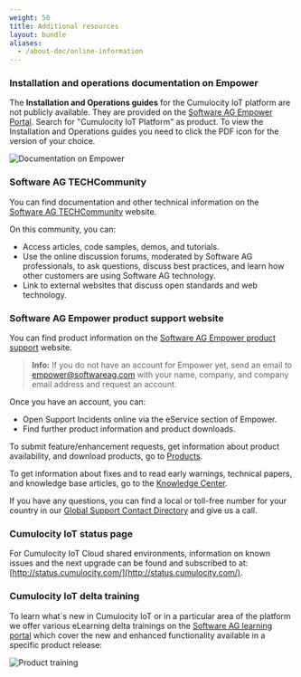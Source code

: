 ```yaml
---
weight: 50
title: Additional resources
layout: bundle
aliases:
  - /about-doc/online-information
---
```


### Installation and operations documentation on Empower

The **Installation and Operations guides** for the Cumulocity IoT platform are not publicly available. They are provided on the [Software AG Empower Portal](https://documentation.softwareag.com/). Search for "Cumulocity IoT Platform" as product. To view the Installation and Operations guides you need to click the PDF icon for the version of your choice.

![Documentation on Empower](/images/about/about-empower.png)


### Software AG TECHCommunity

You can find documentation and other technical information on the [Software AG TECHCommunity](https://techcommunity.softwareag.com/en_en/cumulocity-iot.html) website.

On this community, you can:

* Access articles, code samples, demos, and tutorials.
* Use the online discussion forums, moderated by Software AG professionals, to ask questions, discuss best practices, and learn how other customers are using Software AG technology.
* Link to external websites that discuss open standards and web technology.


### Software AG Empower product support website

You can find product information on the [Software AG Empower product support](https://empower.softwareag.com) website.

>**Info:** If you do not have an account for Empower yet, send an email to <empower@softwareag.com> with your name, company, and company email address and request an account.

Once you have an account, you can:

* Open Support Incidents online via the eService section of Empower.
* Find further product information and product downloads.

To submit feature/enhancement requests, get information about product availability, and download products, go to [Products](https://empower.softwareag.com/Products/default.aspx?).

To get information about fixes and to read early warnings, technical papers, and knowledge base articles, go to the [Knowledge Center](https://empower.softwareag.com/KnowledgeCenter/default.aspx?).

If you have any questions, you can find a local or toll-free number for your country in our [Global Support Contact Directory](https://empower.softwareag.com/public_directory.aspx) and give us a call.

### Cumulocity IoT status page

For Cumulocity IoT Cloud shared environments, information on known issues and the next upgrade can be found and subscribed to at: [http://status.cumulocity.com/](http://status.cumulocity.com/).

### Cumulocity IoT delta training

To learn what´s new in Cumulocity IoT or in a particular area of the platform we offer various eLearning delta trainings on the [Software AG learning portal](https://knowledge.softwareag.com/iot_delta) which cover the new and enhanced functionality available in a specific product release:

![Product training](/images/about/about-product-training.png)
